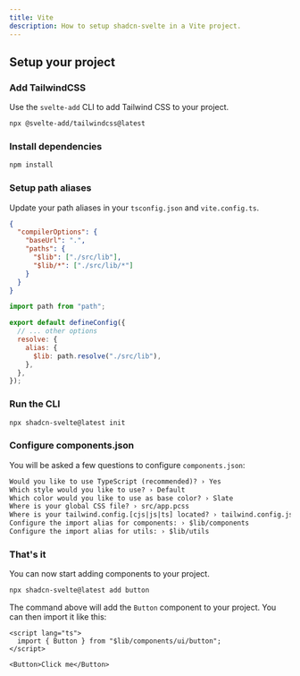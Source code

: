 ```yaml
---
title: Vite
description: How to setup shadcn-svelte in a Vite project.
---
```


<script>
  import { Alert, AlertDescription } from "$lib/registry/new-york/ui/alert";
  import { Steps } from "$lib/components/docs";
</script>

## Setup your project

<Steps>

### Add TailwindCSS

Use the `svelte-add` CLI to add Tailwind CSS to your project.

```bash
npx @svelte-add/tailwindcss@latest
```

### Install dependencies

```bash
npm install
```

### Setup path aliases

Update your path aliases in your `tsconfig.json` and `vite.config.ts`.

```json title="tsconfig.json" {3-7}
{
  "compilerOptions": {
    "baseUrl": ".",
    "paths": {
      "$lib": ["./src/lib"],
      "$lib/*": ["./src/lib/*"]
    }
  }
}
```

```js title="vite.config.ts" {1, 5-9}
import path from "path";

export default defineConfig({
  // ... other options
  resolve: {
    alias: {
      $lib: path.resolve("./src/lib"),
    },
  },
});
```

### Run the CLI

```bash
npx shadcn-svelte@latest init
```

### Configure components.json

You will be asked a few questions to configure `components.json`:

```txt showLineNumbers
Would you like to use TypeScript (recommended)? › Yes
Which style would you like to use? › Default
Which color would you like to use as base color? › Slate
Where is your global CSS file? › src/app.pcss
Where is your tailwind.config.[cjs|js|ts] located? › tailwind.config.js
Configure the import alias for components: › $lib/components
Configure the import alias for utils: › $lib/utils
```

### That's it

You can now start adding components to your project.

```bash
npx shadcn-svelte@latest add button
```

The command above will add the `Button` component to your project. You can then import it like this:

```svelte {2,5} showLineNumbers
<script lang="ts">
  import { Button } from "$lib/components/ui/button";
</script>

<Button>Click me</Button>
```

</Steps>
